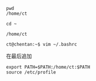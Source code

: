 ```shell
pwd
/home/ct

cd ~

/home/ct

ct@chentan:~$ vim ~/.bashrc
```

在最后追加

```shell
export PATH=$PATH:/home/ct:$PATH
source /etc/profile
```

